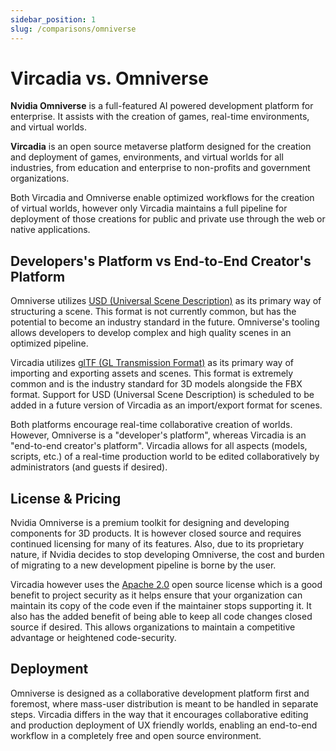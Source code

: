```yaml
---
sidebar_position: 1
slug: /comparisons/omniverse
---
```


# Vircadia vs. Omniverse

**Nvidia Omniverse** is a full-featured AI powered development platform for enterprise. It assists with the creation of games, real-time environments, and virtual worlds.

**Vircadia** is an open source metaverse platform designed for the creation and deployment of games, environments, and virtual worlds for all industries, from education and enterprise to non-profits and government organizations.

Both Vircadia and Omniverse enable optimized workflows for the creation of virtual worlds, however only Vircadia maintains a full pipeline for deployment of those creations for public and private use through the web or native applications.

## Developers's Platform vs End-to-End Creator's Platform

Omniverse utilizes [USD (Universal Scene Description)](https://graphics.pixar.com/usd/release/index.html) as its primary way of structuring a scene. This format is not currently common, but has the potential to become an industry standard in the future. Omniverse's tooling allows developers to develop complex and high quality scenes in an optimized pipeline.

Vircadia utilizes [glTF (GL Transmission Format)](https://www.khronos.org/gltf/) as its primary way of importing and exporting assets and scenes. This format is extremely common and is the industry standard for 3D models alongside the FBX format. Support for USD (Universal Scene Description) is scheduled to be added in a future version of Vircadia as an import/export format for scenes.

Both platforms encourage real-time collaborative creation of worlds. However, Omniverse is a "developer's platform", whereas Vircadia is an "end-to-end creator's platform". Vircadia allows for all aspects (models, scripts, etc.) of a real-time production world to be edited collaboratively by administrators (and guests if desired).

## License & Pricing

Nvidia Omniverse is a premium toolkit for designing and developing components for 3D products. It is however closed source and requires continued licensing for many of its features. Also, due to its proprietary nature, if Nvidia decides to stop developing Omniverse, the cost and burden of migrating to a new development pipeline is borne by the user.

Vircadia however uses the [Apache 2.0](https://github.com/vircadia/vircadia-native-core/blob/master/LICENSE) open source license which is a good benefit to project security as it helps ensure that your organization can maintain its copy of the code even if the maintainer stops supporting it. It also has the added benefit of being able to keep all code changes closed source if desired. This allows organizations to maintain a competitive advantage or heightened code-security.

## Deployment

Omniverse is designed as a collaborative development platform first and foremost, where mass-user distribution is meant to be handled in separate steps. Vircadia differs in the way that it encourages collaborative editing and production deployment of UX friendly worlds, enabling an end-to-end workflow in a completely free and open source environment.
